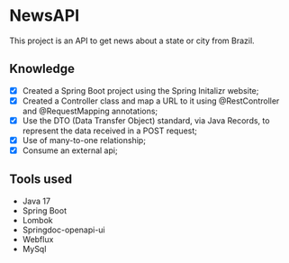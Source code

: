 # NewsAPI
This project is an API to get news about a state or city from Brazil.

## Knowledge

- [x] Created a Spring Boot project using the Spring Initalizr website;
- [x] Created a Controller class and map a URL to it using @RestController and @RequestMapping annotations;
- [x] Use the DTO (Data Transfer Object) standard, via Java Records, to represent the data received in a POST request;
- [x] Use of many-to-one relationship;
- [x] Consume an external api;

## Tools used

- Java 17
- Spring Boot
- Lombok
- Springdoc-openapi-ui
- Webflux
- MySql
